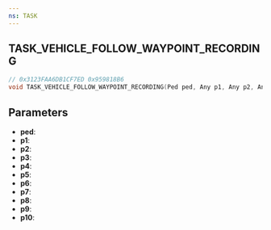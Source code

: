```yaml
---
ns: TASK
---
```

## TASK_VEHICLE_FOLLOW_WAYPOINT_RECORDING

```c
// 0x3123FAA6DB1CF7ED 0x959818B6
void TASK_VEHICLE_FOLLOW_WAYPOINT_RECORDING(Ped ped, Any p1, Any p2, Any p3, Any p4, Any p5, Any p6, Any p7, Any p8, Any p9, Any p10);
```

## Parameters
* **ped**:
* **p1**:
* **p2**:
* **p3**:
* **p4**:
* **p5**:
* **p6**:
* **p7**:
* **p8**:
* **p9**:
* **p10**:
